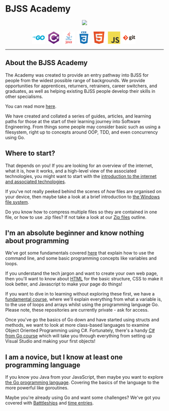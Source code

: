 # BJSS Academy

<div id="imageplaceholder" align="center" >
  <div>
  <img src="https://media.giphy.com/media/v1.Y2lkPTc5MGI3NjExdDJjMWh0N2ZpcGhlbnZ2ajl4OXZ3MzRwNDdmZGJ1YjRmOXB2cTk0aiZlcD12MV9pbnRlcm5hbF9naWZfYnlfaWQmY3Q9Zw/pzmbXFDiRbEEk1vCtP/giphy.gif"/>
  </div>
  
  <div>
    <img src="https://komarev.com/ghpvc/?username=bjssacademy&style=flat-square&color=blue" alt=""/>
  </div>
  
  <div>
    <img src="https://github.com/devicons/devicon/blob/master/icons/go/go-original-wordmark.svg" title="Go" alt="Go" width="40" height="40"/>&nbsp;
    <img src="https://github.com/devicons/devicon/blob/master/icons/csharp/csharp-original.svg" title="C#" alt="C#" width="40" height="40"/>&nbsp;
    <img src="https://github.com/devicons/devicon/blob/master/icons/java/java-original-wordmark.svg" title="Java" alt="Java" width="40" height="40"/>&nbsp;
    <img src="https://github.com/devicons/devicon/blob/master/icons/css3/css3-plain-wordmark.svg"  title="CSS3" alt="CSS" width="40" height="40"/>&nbsp;
    <img src="https://github.com/devicons/devicon/blob/master/icons/html5/html5-original.svg" title="HTML5" alt="HTML" width="40" height="40"/>&nbsp;
    <img src="https://github.com/devicons/devicon/blob/master/icons/javascript/javascript-original.svg" title="JavaScript" alt="JavaScript" width="40" height="40"/>&nbsp;
    <img src="https://github.com/devicons/devicon/blob/master/icons/git/git-original-wordmark.svg" title="Git" **alt="Git" width="40" height="40"/>&nbsp;
  </div>
</div>
<hr/>

## About the BJSS Academy

The Academy was created to provide an entry pathway into BJSS for people from the widest possible range of backgrounds. We provide opportunities for apprentices, returners, retrainers, career switchers, and graduates, as well as helping existing BJSS people develop their skills in other specialisms.

You can read more [here](https://www.bjss.com/academy).

We have created and collated a series of guides, articles, and learning paths for those at the start of their learning journey into Software Engineering. From things some people may consider basic such as using a filesystem, right up to concepts around OOP, TDD, and even concurrency using Go.

## Where to start?

That depends on you! If you are looking for an overview of the internet, what it is, how it works, and a high-level view of the associated technologies, you might want to start with the [introduction to the internet and associated technologies](https://github.com/bjssacademy/internet-and-technologies).

If you've not really peeked behind the scenes of *how* files are organised on your device, then maybe take a look at a brief introduction to [the Windows file system](https://github.com/bjssacademy/windows-filesystem-and-explorer).

Do you know how to compress multiple files so they are contained in one file, or how to use .zip files? If not take a look at our [Zip files](https://github.com/bjssacademy/zip-files) outline.

## I'm an absolute beginner and know nothing about programming

We've got some fundamentals covered [here](https://github.com/bjssacademy/fundamentals-general) that explain how to use the command line, and some basic programming concepts like variables and loops.

If you understand the tech jargon and want to create your own web page, then you'll want to know about [HTML](https://github.com/bjssacademy/fundamentals-html) for the basic structure, CSS to make it look better, and Javascript to make your page do things!

If you want to dive in to learning without exploring these first, we have a [fundamental course](https://github.com/bjssacademy/fundamentals1/tree/main), where we'll explain everything from what a variable is, to the use of loops and arrays whilst using the programming language Go. Please note, these repositories are currently private - ask for access.

Once you've go the basics of Go down and have started using structs and methods, we want to look at more class-based languages to examine Object Oriented Programming using C#. Fortunately, there's a handy [C# from Go course](https://github.com/bjssacademy/class-based-from-go) which will take you through everything from setting up Visual Studio and making your first objects!

## I am a novice, but I know at least one programming language

If you know you Java from your JavaScript, then maybe you want to explore [the Go programming language](https://github.com/bjssacademy/goinaday). Covering the basics of the language to the more powerful like goroutines.

Maybe you're already using Go and want some challenges? We've got you covered with [Batttleships](https://github.com/bjssacademy/gobatttleships) and [time entries](https://github.com/bjssacademy/timeentries).
